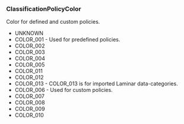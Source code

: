 ### ClassificationPolicyColor
Color for defined and custom policies.

- UNKNOWN
- COLOR_001 - Used for predefined policies.
- COLOR_002
- COLOR_003
- COLOR_004
- COLOR_005
- COLOR_011
- COLOR_012
- COLOR_013 - COLOR_013 is for imported Laminar data-categories.
- COLOR_006 - Used for custom policies.
- COLOR_007
- COLOR_008
- COLOR_009
- COLOR_010
